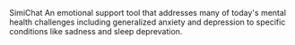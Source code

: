 SimiChat
An emotional support tool that addresses many of today's mental health challenges including generalized anxiety and depression to specific conditions like sadness and sleep deprevation.

